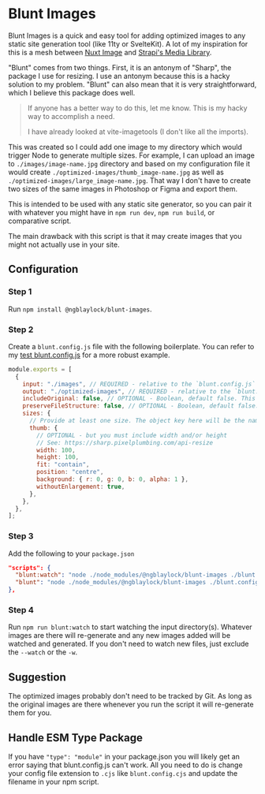 # Blunt Images

Blunt Images is a quick and easy tool for adding optimized images to any static site generation tool (like 11ty or SvelteKit). A lot of my inspiration for this is a mesh between [Nuxt Image](https://image.nuxtjs.org/) and [Strapi's Media Library](https://strapi.io/features/media-library).

"Blunt" comes from two things. First, it is an antonym of "Sharp", the package I use for resizing. I use an antonym because this is a hacky solution to my problem. "Blunt" can also mean that it is very straightforward, which I believe this package does well.

> If anyone has a better way to do this, let me know. This is my hacky way to accomplish a need.
>
> I have already looked at vite-imagetools (I don't like all the imports).

This was created so I could add one image to my directory which would trigger Node to generate multiple sizes. For example, I can upload an image to `./images/image-name.jpg` directory and based on my configuration file it would create `./optimized-images/thumb_image-name.jpg` as well as `./optimized-images/large_image-name.jpg`. That way I don't have to create two sizes of the same images in Photoshop or Figma and export them.

This is intended to be used with any static site generator, so you can pair it with whatever you might have in `npm run dev`, `npm run build`, or comparative script.

The main drawback with this script is that it may create images that you might not actually use in your site.

## Configuration

### Step 1

Run `npm install @ngblaylock/blunt-images`.

### Step 2

Create a `blunt.config.js` file with the following boilerplate. You can refer to my [test blunt.config.js](https://github.com/ngblaylock/blunt-images/blob/main/test/blunt.config.js) for a more robust example.

```js
module.exports = [
  {
    input: "./images", // REQUIRED - relative to the `blunt.config.js` file
    output: "./optimized-images", // REQUIRED - relative to the `blunt.config.js` file
    includeOriginal: false, // OPTIONAL - Boolean, default false. This will provide a optimized image at the original width and height (sizes have no effect here)
    preserveFileStructure: false, // OPTIONAL - Boolean, default false. If true, this will preserve the same folder structure in the output directory used in the input directory. If false, it will output all files directly under the output directory
    sizes: {
      // Provide at least one size. The object key here will be the name of the file prefix. All images generated with this example will be prefixed with 'thumb_'
      thumb: {
        // OPTIONAL - but you must include width and/or height
        // See: https://sharp.pixelplumbing.com/api-resize
        width: 100,
        height: 100,
        fit: "contain",
        position: "centre",
        background: { r: 0, g: 0, b: 0, alpha: 1 },
        withoutEnlargement: true,
      },
    },
  },
];
```

### Step 3

Add the following to your `package.json`

```json
"scripts": {
  "blunt:watch": "node ./node_modules/@ngblaylock/blunt-images ./blunt.config.js --watch", // Or use -w instead of --watch
  "blunt": "node ./node_modules/@ngblaylock/blunt-images ./blunt.config.js"
},
```

### Step 4

Run `npm run blunt:watch` to start watching the input directory(s). Whatever images are there will re-generate and any new images added will be watched and generated. If you don't need to watch new files, just exclude the `--watch` or the `-w`.

## Suggestion

The optimized images probably don't need to be tracked by Git. As long as the original images are there whenever you run the script it will re-generate them for you.

## Handle ESM Type Package

If you have `"type": "module"` in your package.json you will likely get an error saying that blunt.config.js can't work. All you need to do is change your config file extension to `.cjs` like `blunt.config.cjs` and update the filename in your npm script.
